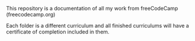 This repository is a documentation of all my work from freeCodeCamp (freecodecamp.org)

Each folder is a different curriculum and all finished curriculums will have a certificate of completion included in them.
